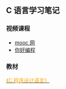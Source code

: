 ## C 语言学习笔记


### 视频课程
- [mooc 网](./docs/imooc/readme.md)
- [你好编程](./c_from_hello_code/README.md)


### 教材

[<font color="orange">《C 程序设计语言》</font>](./docs/books/C_Programming_Language.md)

